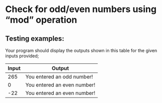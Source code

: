 # Check for odd/even numbers using “mod” operation

## Testing examples:

Your program should display the outputs shown in this table for the given inputs provided;

| Input    | Output                         |
| -------- | ------------------------------ |
| 265      | You entered an odd number!     |
| 0        | You entered an even number!    |
| -22      | You entered an even number!    |
